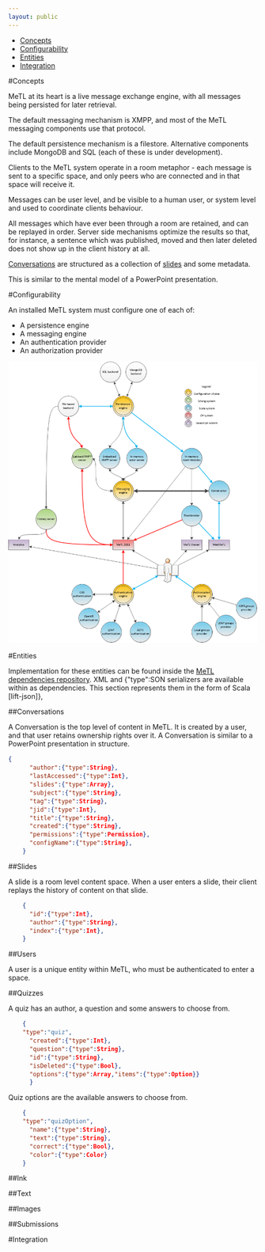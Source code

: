 ```yaml
---
layout: public
---
```


* [Concepts](#concepts)
* [Configurability](#configurability)
* [Entities](#entities)
* [Integration](#integration)

#Concepts

MeTL at its heart is a live message exchange engine, with all messages being persisted for later retrieval.

The default messaging mechanism is XMPP, and most of the MeTL messaging components use that protocol.

The default persistence mechanism is a filestore.  Alternative components include MongoDB and SQL (each of these is under development).

Clients to the MeTL system operate in a room metaphor - each message is sent to a specific space, and only peers who are connected and in that space will receive it.

Messages can be user level, and be visible to a human user, or system level and used to coordinate clients behaviour.

All messages which have ever been through a room are retained, and can be replayed in order.  Server side mechanisms optimize the results so that, for instance, a sentence which was published, moved and then later deleted does not show up in the client history at all.

[Conversations](#conversations) are structured as a collection of [slides](#slides) and some metadata.

This is similar to the mental model of a PowerPoint presentation.

#Configurability

An installed MeTL system must configure one of each of:

* A persistence engine
* A messaging engine
* An authentication provider
* An authorization provider

[configurationArchitecture]: images/configurationArchitecture.png "Configuration architecture"
![A component diagram of MeTL, demonstrating configuration points][configurationArchitecture]

#Entities

Implementation for these entities can be found inside the [MeTL dependencies repository](https://github.com/StackableRegiments/dependencies/blob/master/MeTLData/MeTLData/src/main/scala/metlDataTypes.scala).  XML and {"type":SON serializers are available within as dependencies.  This section represents them in the form of Scala [lift-json]},

##Conversations

A Conversation is the top level of content in MeTL.  It is created by a user, and that user retains ownership rights over it.  A Conversation is similar to a PowerPoint presentation in structure.

```json
{
      "author":{"type":String},
      "lastAccessed":{"type":Int},
      "slides":{"type":Array},
      "subject":{"type":String},
      "tag":{"type":String},
      "jid":{"type":Int},
      "title":{"type":String},
      "created":{"type":String},
      "permissions":{"type":Permission},
      "configName":{"type":String},
    }
```

##Slides

A slide is a room level content space.  When a user enters a slide, their client replays the history of content on that slide.

```json
    {
      "id":{"type":Int},
      "author":{"type":String},
      "index":{"type":Int},
    }
```

##Users

A user is a unique entity within MeTL, who must be authenticated to enter a space.

##Quizzes

A quiz has an author, a question and some answers to choose from.

```json
    {
    "type":"quiz",
      "created":{"type":Int},
      "question":{"type":String},
      "id":{"type":String},
      "isDeleted":{"type":Bool},
      "options":{"type":Array,"items":{"type":Option}}
      }
```

Quiz options are the available answers to choose from.

```json
    {
    "type":"quizOption",
      "name":{"type":String},
      "text":{"type":String},
      "correct":{"type":Bool},
      "color":{"type":Color}
    }
```

##Ink

##Text

##Images

##Submissions

#Integration
